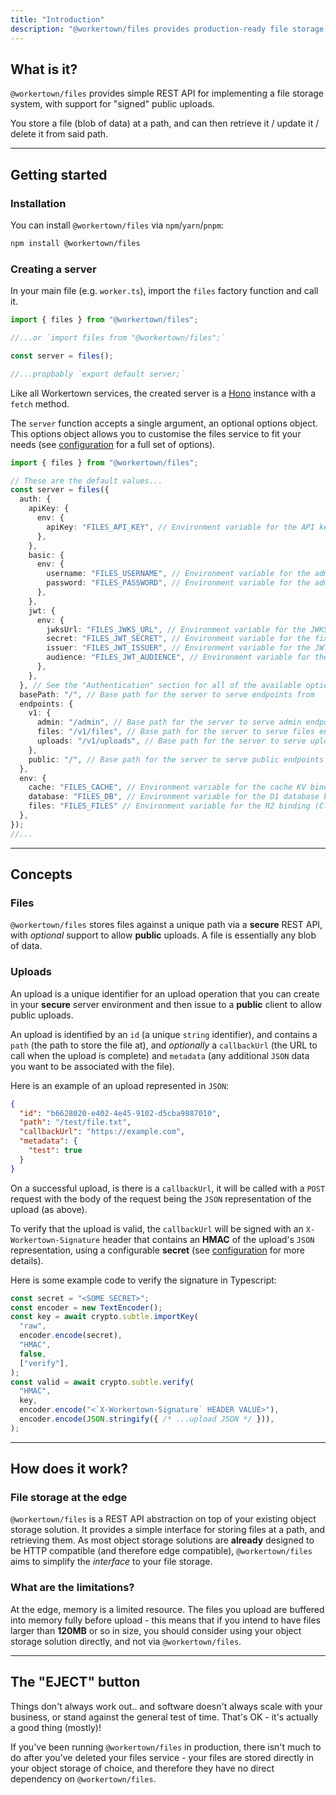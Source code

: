 ```yaml
---
title: "Introduction"
description: "@workertown/files provides production-ready file storage at the edge."
---
```


## What is it?

`@workertown/files` provides simple REST API for implementing a file storage
system, with support for "signed" public uploads.

You store a file (blob of data) at a path, and can then retrieve it / update it 
/ delete it from said path.

---

## Getting started

### Installation

You can install `@workertown/files` via `npm`/`yarn`/`pnpm`:

```bash
npm install @workertown/files
```

### Creating a server

In your main file (e.g. `worker.ts`), import the `files` factory function
and call it.

```ts
import { files } from "@workertown/files";

//...or `import files from "@workertown/files";`

const server = files();

//...propbably `export default server;`
```

Like all Workertown services, the created server is a [Hono](https://hono.dev)
instance with a `fetch` method.

The `server` function accepts a single argument, an optional options object.
This options object allows you to customise the files service to fit your needs
(see [configuration](/docs/packages/files/configuration) for a full set of
options).

```ts
import { files } from "@workertown/files";

// These are the default values...
const server = files({
  auth: {
    apiKey: {
      env: {
        apiKey: "FILES_API_KEY", // Environment variable for the API key
      },
    },
    basic: {
      env: {
        username: "FILES_USERNAME", // Environment variable for the admin username
        password: "FILES_PASSWORD", // Environment variable for the admin password
      },
    },
    jwt: {
      env: {
        jwksUrl: "FILES_JWKS_URL", // Environment variable for the JWKS URL
        secret: "FILES_JWT_SECRET", // Environment variable for the fixed JWT secret
        issuer: "FILES_JWT_ISSUER", // Environment variable for the JWT issuer
        audience: "FILES_JWT_AUDIENCE", // Environment variable for the JWT audience
      },
    },
  }, // See the "Authentication" section for all of the available options in `auth`
  basePath: "/", // Base path for the server to serve endpoints from
  endpoints: {
    v1: {
      admin: "/admin", // Base path for the server to serve admin endpoints from
      files: "/v1/files", // Base path for the server to serve files endpoints from
      uploads: "/v1/uploads", // Base path for the server to serve uploads endpoints from
    },
    public: "/", // Base path for the server to serve public endpoints from
  },
  env: {
    cache: "FILES_CACHE", // Environment variable for the cache KV binding (Cloudflare Workers only)
    database: "FILES_DB", // Environment variable for the D1 database binding (Cloudflare Workers only)
    files: "FILES_FILES" // Environment variable for the R2 binding (Cloudflare Workers only)
  },
});
//...
```

---

## Concepts

### Files

`@workertown/files` stores files against a unique path via a **secure** REST
API, with *optional* support to allow **public** uploads. A file is essentially
any blob of data.

### Uploads

An upload is a unique identifier for an upload operation that you can create in
your **secure** server environment and then issue to a **public** client to
allow public uploads. 

An upload is identified by an `id` (a unique `string` identifier), and contains
a `path` (the path to store the file at), and *optionally* a `callbackUrl`
(the URL to call when the upload is complete) and `metadata` (any
additional `JSON` data you want to be associated with the file).

Here is an example of an upload represented in `JSON`:

```json
{
  "id": "b6628020-e402-4e45-9102-d5cba9887010",
  "path": "/test/file.txt",
  "callbackUrl": "https://example.com",
  "metadata": {
    "test": true
  }
}
```

On a successful upload, is there is a `callbackUrl`, it will be called with a
`POST` request with the body of the request being the `JSON` representation of
the upload (as above).

To verify that the upload is valid, the `callbackUrl` will be signed with an
`X-Workertown-Signature` header that contains an **HMAC** of the upload's `JSON`
representation, using a configurable **secret** (see
[configuration](/docs/packages/files/configuration) for more details).

Here is some example code to verify the signature in Typescript:

```ts
const secret = "<SOME SECRET>";
const encoder = new TextEncoder();
const key = await crypto.subtle.importKey(
  "raw",
  encoder.encode(secret),
  "HMAC",
  false,
  ["verify"],
);
const valid = await crypto.subtle.verify(
  "HMAC",
  key,
  encoder.encode("<`X-Workertown-Signature` HEADER VALUE>"),
  encoder.encode(JSON.stringify({ /* ...upload JSON */ })),
);
```

---

## How does it work?

### File storage at the edge

`@workertown/files` is a REST API abstraction on top of your existing object
storage solution. It provides a simple interface for storing files at a path,
and retrieving them. As most object storage solutions are **already** designed
to be HTTP compatible (and therefore edge compatible), `@workertown/files` aims
to simplify the *interface* to your file storage.

### What are the limitations?

At the edge, memory is a limited resource. The files you upload are buffered
into memory fully before upload - this means that if you intend to have files
larger than **120MB** or so in size, you should consider using your object
storage solution directly, and not via `@workertown/files`.

---

## The "EJECT" button

Things don't always work out.. and software doesn't always scale with your
business, or stand against the general test of time. That's OK - it's actually
a good thing (mostly)!

If you've been running `@workertown/files` in production, there isn't much to do
after you've deleted your files service - your files are stored directly in your
object storage of choice, and therefore they have no direct dependency on
`@workertown/files`.
